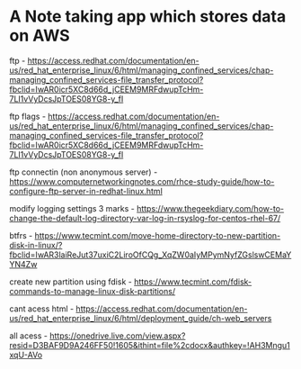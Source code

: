 # A Note taking app which stores data on AWS

ftp - https://access.redhat.com/documentation/en-us/red_hat_enterprise_linux/6/html/managing_confined_services/chap-managing_confined_services-file_transfer_protocol?fbclid=IwAR0icr5XC8d66d_jCEEM9MRFdwupTcHm-7LI1vVyDcsJpTOES08YG8-y_fI

ftp flags - https://access.redhat.com/documentation/en-us/red_hat_enterprise_linux/6/html/managing_confined_services/chap-managing_confined_services-file_transfer_protocol?fbclid=IwAR0icr5XC8d66d_jCEEM9MRFdwupTcHm-7LI1vVyDcsJpTOES08YG8-y_fI

ftp connectin (non anonymous server) - https://www.computernetworkingnotes.com/rhce-study-guide/how-to-configure-ftp-server-in-redhat-linux.html

modify logging settings 3 marks - https://www.thegeekdiary.com/how-to-change-the-default-log-directory-var-log-in-rsyslog-for-centos-rhel-67/

btfrs - https://www.tecmint.com/move-home-directory-to-new-partition-disk-in-linux/?fbclid=IwAR3laiReJut37uxiC2LiroOfCQg_XqZW0aIyMPymNyfZGslswCEMaYYN4Zw

create new partition using fdisk - https://www.tecmint.com/fdisk-commands-to-manage-linux-disk-partitions/

cant acess html - https://access.redhat.com/documentation/en-us/red_hat_enterprise_linux/6/html/deployment_guide/ch-web_servers

all acess - https://onedrive.live.com/view.aspx?resid=D3BAF9D9A246FF50!1605&ithint=file%2cdocx&authkey=!AH3Mngu1xqU-AVo
